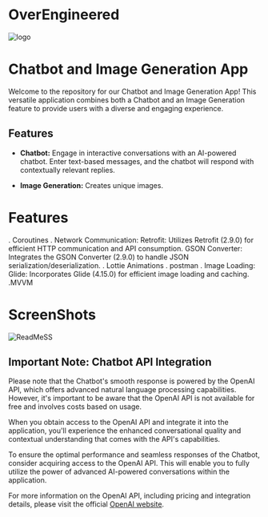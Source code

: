 # OverEngineered


![logo](https://github.com/yellurividyendra/OverEngineered/assets/124505605/e945daac-3105-4dbb-8d07-38ecafe5bca8)
#                               Chatbot and Image Generation App

Welcome to the repository for our Chatbot and Image Generation App! This versatile application combines both a Chatbot and an Image Generation feature to provide users with a diverse and engaging experience.
## Features

- **Chatbot:** Engage in interactive conversations with an AI-powered chatbot. Enter text-based messages, and the chatbot will respond with contextually relevant replies.

- **Image Generation:** Creates unique images.

# Features
. Coroutines
. Network Communication:
Retrofit: Utilizes Retrofit (2.9.0) for efficient HTTP communication and API consumption.
GSON Converter: Integrates the GSON Converter (2.9.0) to handle JSON serialization/deserialization.
. Lottie Animations
. postman
. Image Loading:
Glide: Incorporates Glide (4.15.0) for efficient image loading and caching.
.MVVM

# ScreenShots
![ReadMeSS](https://github.com/yellurividyendra/OverEngineered/assets/124505605/be090737-3636-4c78-8ef0-350ca1a6ccb1)

## Important Note: Chatbot API Integration

Please note that the Chatbot's smooth response is powered by the OpenAI API, which offers advanced natural language processing capabilities. However, it's important to be aware that the OpenAI API is not available for free and involves costs based on usage.

When you obtain access to the OpenAI API and integrate it into the application, you'll experience the enhanced conversational quality and contextual understanding that comes with the API's capabilities.

To ensure the optimal performance and seamless responses of the Chatbot, consider acquiring access to the OpenAI API. This will enable you to fully utilize the power of advanced AI-powered conversations within the application.

For more information on the OpenAI API, including pricing and integration details, please visit the official [OpenAI website](https://www.openai.com).



